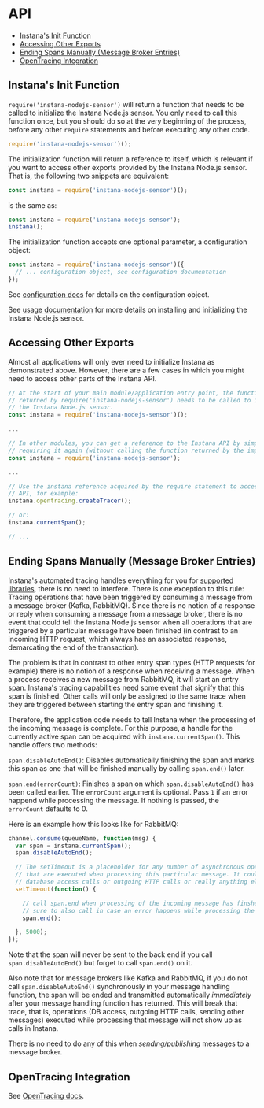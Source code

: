 # API

<!-- START doctoc generated TOC please keep comment here to allow auto update -->
<!-- DON'T EDIT THIS SECTION, INSTEAD RE-RUN doctoc TO UPDATE -->


- [Instana's Init Function](#instanas-init-function)
- [Accessing Other Exports](#accessing-other-exports)
- [Ending Spans Manually (Message Broker Entries)](#ending-spans-manually-message-broker-entries)
- [OpenTracing Integration](#opentracing-integration)

<!-- END doctoc generated TOC please keep comment here to allow auto update -->

## Instana's Init Function

`require('instana-nodejs-sensor')` will return a function that needs to be called to initialize the Instana Node.js sensor. You only need to call this function once, but you should do so at the very beginning of the process, before any other `require` statements and before executing any other code.

```javascript
require('instana-nodejs-sensor')();
```

The initialization function will return a reference to itself, which is relevant if you want to access other exports provided by the Instana Node.js sensor. That is, the following two snippets are equivalent:

```javascript
const instana = require('instana-nodejs-sensor')();
```
is the same as:
```javascript
const instana = require('instana-nodejs-sensor');
instana();
```

The initialization function accepts one optional parameter, a configuration object:

```javascript
const instana = require('instana-nodejs-sensor')({
  // ... configuration object, see configuration documentation
});
```

See [configuration docs](CONFIGURATION.md) for details on the configuration object.

See [usage documentation](README.md#installation-and-usage) for more details on installing and initializing the Instana Node.js sensor.

## Accessing Other Exports

Almost all applications will only ever need to initialize Instana as demonstrated above. However, there are a few cases in which you might need to access other parts of the Instana API.

```javascript
// At the start of your main module/application entry point, the function
// returned by require('instana-nodejs-sensor') needs to be called to initialize
// the Instana Node.js sensor.
const instana = require('instana-nodejs-sensor')();

...

// In other modules, you can get a reference to the Instana API by simply
// requiring it again (without calling the function returned by the import).
const instana = require('instana-nodejs-sensor');

...

// Use the instana reference acquired by the require statement to access its
// API, for example:
instana.opentracing.createTracer();

// or:
instana.currentSpan();

// ...
```

## Ending Spans Manually (Message Broker Entries)

Instana's automated tracing handles everything for you for [supported libraries](https://docs.instana.io/ecosystem/node-js/#supported-versions), there is no need to interfere. There is one exception to this rule: Tracing operations that have been triggered by consuming a message from a message broker (Kafka, RabbitMQ). Since there is no notion of a response or reply when consuming a message from a message broker, there is no event that could tell the Instana Node.js sensor when all operations that are triggered by a particular message have been finished (in contrast to an incoming HTTP request, which always has an associated response, demarcating the end of the transaction).

The problem is that in contrast to other entry span types (HTTP requests for example) there is no notion of a response when receiving a message. When a process receives a new message from RabbitMQ, it will start an entry span. Instana's tracing capabilities need some event that signify that this span is finished. Other calls will only be assigned to the same trace when they are triggered between starting the entry span and finishing it.

Therefore, the application code needs to tell Instana when the processing of the incoming message is complete. For this purpose, a handle for the currently active span can be acquired with `instana.currentSpan()`. This handle offers two methods:

`span.disableAutoEnd()`: Disables automatically finishing the span and marks this span as one that will be finished manually by calling `span.end()` later.

`span.end(errorCount)`: Finishes a span on which `span.disableAutoEnd()` has been called earlier. The `errorCount` argument is optional. Pass `1` if an error happend while processing the message. If nothing is passed, the `errorCount` defaults to 0.

Here is an example how this looks like for RabbitMQ:

```javascript
channel.consume(queueName, function(msg) {
  var span = instana.currentSpan();
  span.disableAutoEnd();

  // The setTimeout is a placeholder for any number of asynchronous operations
  // that are executed when processing this particular message. It could also be
  // database access calls or outgoing HTTP calls or really anything else.
  setTimeout(function() {

    // call span.end when processing of the incoming message has finshed. Make
    // sure to also call in case an error happens while processing the message.
    span.end();

  }, 5000);
});
```

Note that the span will never be sent to the back end if you call `span.disableAutoEnd()` but forget to call `span.end()` on it.

Also note that for message brokers like Kafka and RabbitMQ, if you do not call `span.disableAutoEnd()` synchronously in your message handling function, the span will be ended and transmitted automatically _immediately_ after your message handling function has returned. This will break that trace, that is, operations (DB access, outgoing HTTP calls, sending other messages) executed while processing that message will not show up as calls in Instana.

There is no need to do any of this when _sending/publishing_ messages to a message broker.

## OpenTracing Integration

See [OpenTracing docs](README.md#opentracing).


